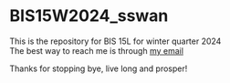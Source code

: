 # BIS15W2024_sswan
This is the repository for BIS 15L for winter quarter 2024  
The best way to reach me is through [my email](shswan@ucdavis.edu)  

Thanks for stopping bye, live long and prosper!
